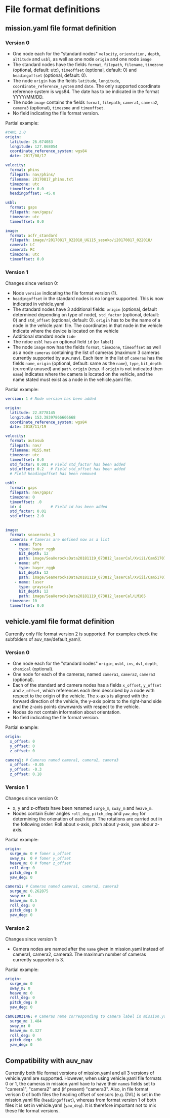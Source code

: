 # File format definitions #

## mission.yaml file format definition ##

### Version 0 ###
- One node each for the "standard nodes" `velocity`, `orientation,` `depth`, `altitude` and `usbl`, as well as one node `origin` and one node `image`
- The standard nodes have the fields `format`, `filepath`, `filename`, `timezone` (optional, default: utc), `timeoffset` (optional, default: 0) and `headingoffset` (optional, default: 0).
- The node `origin` has the fields `latitude`, `longitude`, `coordinate_reference_system` and `date`. The only supported coordinate reference system is wgs84. The date has to be indicated in the format YYYY/MM/DD.
- The node `image` contains the fields `format`, `filepath`, `camera1`, `camera2`, `camera3` (optional), `timezone` and `timeoffset`. 
- No field indicating the file format version.

Partial example:
```yaml
#YAML 1.0
origin:
  latitude: 26.674083
  longitude: 127.868054
  coordinate_reference_system: wgs84
  date: 2017/08/17

velocity:
  format: phins
  filepath: nav/phins/
  filename: 20170817_phins.txt
  timezone: utc
  timeoffset: 0.0
  headingoffset: -45.0

usbl:
  format: gaps
  filepath: nav/gaps/
  timezone: utc
  timeoffset: 0.0

image:
  format: acfr_standard
  filepath: image/r20170817_022018_UG115_sesoko/i20170817_022018/
  camera1: LC
  camera2: RC
  timezone: utc
  timeoffset: 0.0
```

### Version 1 ###
Changes since verison 0:
- Node `version` indicating the file format version (1).
- `headingoffset` in the standard nodes is no longer supported. This is now indicated in vehicle.yaml
- The standard nodes have 3 additional fields: `origin` (optional, default determined depending on type of node), `std_factor` (optional, default: 0) and `std_offset` (optional, default: 0). `origin` has to be the name of a node in the vehicle.yaml file. The coordinates in that node in the vehicle indicate where the device is located on the vehicle
- Additional standard node `tide`
- The ndoe `usbl` has an optional field `id` (or `label`)
- The node `image` now has the fields `format`, `timezone`, `timeoffset` as well as a node `cameras` containing the list of cameras (maximum 3 cameras currently supported by auv_nav). Each item in the list of `cameras` has the fields `name`, `origin` (optional, default: same as the `name`), `type`, `bit_depth` (currently unused) and `path`. `origin` (resp. if `origin` is not indicated then `name`) indicates where the camera is located on the vehicle, and the name stated must exist as a node in the vehicle.yaml file.

Partial example:
```yaml
version: 1 # Node version has been added

origin:
  latitude: 22.8778145
  longitude: 153.38397866666668
  coordinate_reference_system: wgs84
  date: 2018/11/19

velocity:
  format: autosub
  filepath: nav/
  filename: M155.mat
  timezone: utc
  timeoffset: 0.0
  std_factor: 0.001 # Field std_factor has been added
  std_offset: 0.2   # Field std_offset has been added
  # Field headingoffset has been removed

usbl:
  format: gaps
  filepath: nav/gaps/
  timezone: 0
  timeoffset: .0
  id: 4             # Field id has been added
  std_factor: 0.01
  std_offset: 2.0
  

image:
  format: seaxerocks_3
  cameras: # Cameras are defined now as a list
    - name: fore
      type: bayer_rggb
      bit_depth: 12
      path: image/SeaXerocksData20181119_073812_laserCal/Xviii/Cam51707923
    - name: aft
      type: bayer_rggb
      bit_depth: 12
      path: image/SeaXerocksData20181119_073812_laserCal/Xviii/Cam51707925
    - name: laser
      type: grayscale
      bit_depth: 12
      path: image/SeaXerocksData20181119_073812_laserCal/LM165
  timezone: 10
  timeoffset: 0.0
```

## vehicle.yaml file format definition ##
Currently only file format version 2 is supported. For examples check the subfolders of auv_nav/default_yaml/.

### Version 0 ###
- One node each for the "standard nodes" `origin`, `usbl`, `ins`, `dvl`, `depth`, `chemical` (optional).
- One node for each of the cameras, named `camera1`, `camera2`, `camera3` (optional).
- Each of the standard and camera nodes has a fields `x_offset`, `y_offset` and `z_offset`, which references each item described by a node with respect to the origin of the vehicle. The x-axis is aligned with the forward direction of the vehicle, the y-axis points to the right-hand side and the z-axis points downwards with respect to the vehicle.
- Nodes do not contain information about orientation.
- No field indicating the file format version.

Partial example:
```yaml
origin:
  x_offset: 0
  y_offset: 0
  z_offset: 0

camera1: # Cameras named camera1, camera2, camera3
  x_offset: -0.05
  y_offset: -0.3
  z_offset: 0.18
```

### Version 1 ###
Changes since version 0:  
- x, y and z-offsets have been renamed `surge_m`, `sway_m` and `heave_m`.
- Nodes contain Euler angles `roll_deg`, `pitch_deg` and `yaw_deg` for determining the orienation of each item. The rotations are carried out in the following order: Roll about x-axis, pitch about y-axis, yaw abour z-axis.

Partial example:
```yaml
origin:
  surge_m: 0 # fomer x_offset
  sway_m:  0 # fomer y_offset
  heave_m: 0 # fomer z_offset
  roll_deg: 0
  pitch_deg: 0
  yaw_deg: 0

camera1: # Cameras named camera1, camera2, camera3
  surge_m: 0.262875
  sway_m: 0.
  heave_m: 0.5
  roll_deg: 0
  pitch_deg: 0
  yaw_deg: 0
```

### Version 2 ###
Changes since version 1:  
- Camera nodes are named after the `name` given in mission.yaml instead of camera1, camera2, camera3. The maximum number of cameras currently supported is 3. 

Partial example:
```yaml
origin:
  surge_m: 0
  sway_m: 0
  heave_m: 0
  roll_deg: 0
  pitch_deg: 0
  yaw_deg: 0

cam61003146: # Cameras name corresponding to camera label in mission.yaml
  surge_m: 1.484
  sway_m: 0
  heave_m: 0.327
  roll_deg: 0
  pitch_deg: -90
  yaw_deg: 0
```

## Compatibility with auv_nav ##
Currently both file format versions of mission.yaml and all 3 versions of vehicle.yaml are supported. However, when using vehicle.yaml file formats 0 or 1, the cameras in mission.yaml have to have their `name`s fields set to "camera1", "camera2" and (if present) "camera3".
Also, in file format verison 0 of both files the heading offset of sensors (e.g. DVL) is set in the mission.yaml file (`headingoffset`), whereas from format version 1 of both files it is set in vehicle.yaml (`yaw_deg`). It is therefore important not to mix these file format versions.